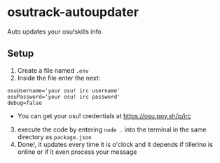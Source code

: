 # osutrack-autoupdater
Auto updates your osu!skills info

## Setup
 1. Create a file named `.env`
 2. Inside the file enter the next:
```
osuUsername='your osu! irc username'
osuPassword='your osu! irc password'
debug=false
```
  * You can get your osu! credentials at https://osu.ppy.sh/p/irc

 3. execute the code by entering `node .` into the terminal in the same directory as `package.json`
 4. Done!, it updates every time it is o'clock and it depends if tillerino is online or if it even process your message
